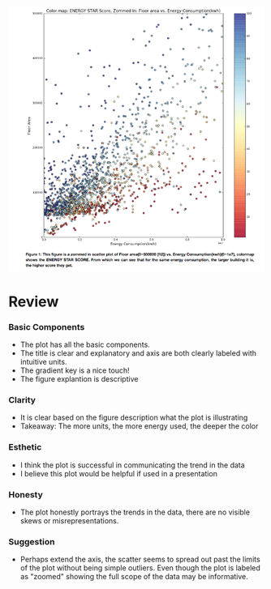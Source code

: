 

![HW8_xy1002_plot](HW8_xy1002_plot.png?raw=true "Optional Title")




# Review

### Basic Components

 - The plot has all the basic components. 
 - The title is clear and explanatory and axis are both clearly labeled with intuitive units.
 - The gradient key is a nice touch!
 - The figure explantion is descriptive

### Clarity
 - It is clear based on the figure description what the plot is illustrating
 - Takeaway: The more units, the more energy used, the deeper the color 
 
### Esthetic
 - I think the plot is successful in communicating the trend in the data
 - I believe this plot would be helpful if used in a presentation
 
### Honesty
 - The plot honestly portrays the trends in the data, there are no visible skews or misrepresentations. 
 
### Suggestion
 - Perhaps extend the axis, the scatter seems to spread out past the limits of the plot without being simple outliers. Even though the plot is labeled as "zoomed" showing the full scope of the data may be informative. 
